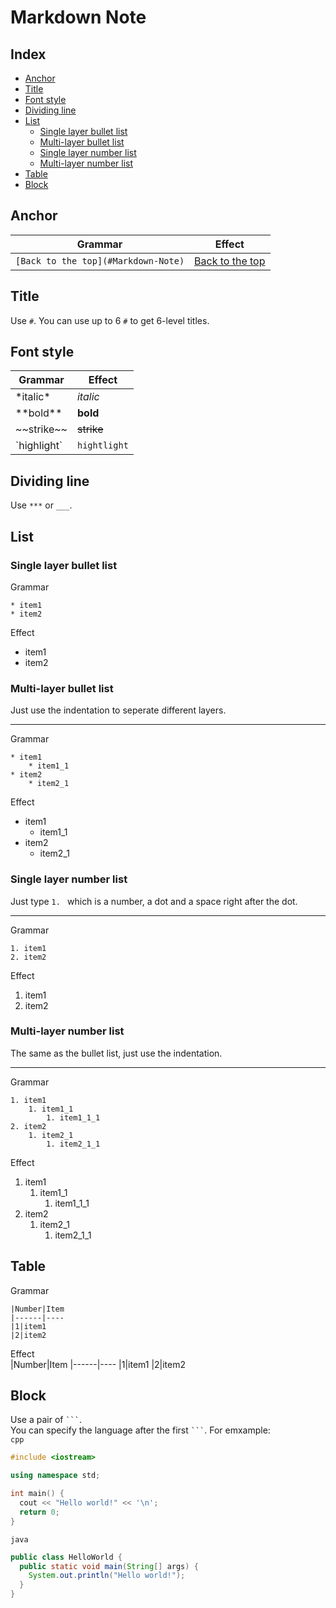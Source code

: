 # Markdown Note

## Index
* [Anchor](#Anchor)
* [Title](#Title)
* [Font style](#Font-style)
* [Dividing line](#Dividing-line)
* [List](#List)
  * [Single layer bullet list](#Single-layer-bullet-list)
  * [Multi-layer bullet list](#Multi-layer-bullet-list)
  * [Single layer number list](#Single-layer-number-list)
  * [Multi-layer number list](#Multi-layer-number-list)
* [Table](#Table)
* [Block](#Block)

## Anchor
|Grammar|Effect
|-------|------
|`[Back to the top](#Markdown-Note)`|[Back to the top](#Markdown-Note)

## Title
Use `#`. You can use up to 6 `#` to get 6-level titles.

## Font style
|Grammar|Effect
|-------|------
|\*italic\*|*italic*
|\*\*bold\*\*|**bold**
|\~\~strike\~\~|~~strike~~
|\`highlight\`|`hightlight`

## Dividing line
Use `***` or `___`.

## List
### Single layer bullet list
Grammar
```
* item1
* item2
```
Effect
* item1
* item2
### Multi-layer bullet list
Just use the indentation to seperate different layers.
******************************************************
Grammar
```
* item1
    * item1_1
* item2
    * item2_1
```
Effect
* item1
    * item1_1
* item2
    * item2_1
### Single layer number list
Just type `1. ` which is a number, a dot and a space right after the dot.
*************************************************************************
Grammar
```
1. item1
2. item2
```
Effect
1. item1
2. item2
### Multi-layer number list
The same as the bullet list, just use the indentation.
******************************************************
Grammar
```
1. item1
    1. item1_1
        1. item1_1_1
2. item2
    1. item2_1
        1. item2_1_1
```
Effect
1. item1
    1. item1_1
        1. item1_1_1
2. item2
    1. item2_1
        1. item2_1_1

## Table
Grammar
```
|Number|Item
|------|----
|1|item1
|2|item2
```
Effect <br>
|Number|Item
|------|----
|1|item1
|2|item2

## Block
Use a pair of ` ``` `. <br>
You can specify the language after the first ` ``` `. For emxample: <br>
`cpp`
```cpp
#include <iostream>

using namespace std;

int main() {
  cout << "Hello world!" << '\n';
  return 0;
}
```
`java`
``` java
public class HelloWorld {
  public static void main(String[] args) {
    System.out.println("Hello world!");
  }
}
```
